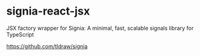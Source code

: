 # signia-react-jsx

JSX factory wrapper for Signia: A minimal, fast, scalable signals library for TypeScript

https://github.com/tldraw/signia

